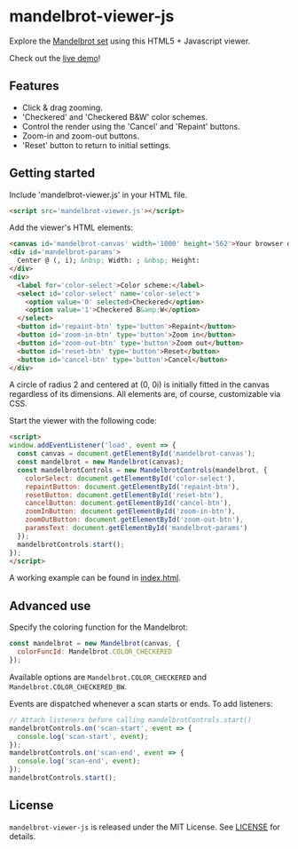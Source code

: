 mandelbrot-viewer-js
====================

Explore the [Mandelbrot set](https://en.wikipedia.org/wiki/Mandelbrot_set) using this HTML5 + Javascript viewer.

Check out the [live demo](http://www.albertlobo.com/fractals/mandelbrot-viewer)!

## Features

* Click & drag zooming.
* 'Checkered' and 'Checkered B&W' color schemes.
* Control the render using the 'Cancel' and 'Repaint' buttons.
* Zoom-in and zoom-out buttons.
* 'Reset' button to return to initial settings.

## Getting started

Include 'mandelbrot-viewer.js' in your HTML file.

```html
<script src='mandelbrot-viewer.js'></script>
``` 

Add the viewer's HTML elements:

```html
<canvas id='mandelbrot-canvas' width='1000' height='562'>Your browser does not support canvas.</canvas>
<div id='mandelbrot-params'>
  Center @ (, i); &nbsp; Width: ; &nbsp; Height:
</div>
<div>
  <label for='color-select'>Color scheme:</label>
  <select id='color-select' name='color-select'>
    <option value='0' selected>Checkered</option>
    <option value='1'>Checkered B&amp;W</option>
  </select>
  <button id='repaint-btn' type='button'>Repaint</button>
  <button id='zoom-in-btn' type='button'>Zoom in</button>
  <button id='zoom-out-btn' type='button'>Zoom out</button>
  <button id='reset-btn' type='button'>Reset</button>
  <button id='cancel-btn' type='button'>Cancel</button>
</div>
```

A circle of radius 2 and centered at (0, 0i) is initially fitted in the canvas regardless of its dimensions. 
All elements are, of course, customizable via CSS.

Start the viewer with the following code:

```html
<script>
window.addEventListener('load', event => {
  const canvas = document.getElementById('mandelbrot-canvas');
  const mandelbrot = new Mandelbrot(canvas);
  const mandelbrotControls = new MandelbrotControls(mandelbrot, {
    colorSelect: document.getElementById('color-select'),
    repaintButton: document.getElementById('repaint-btn'),
    resetButton: document.getElementById('reset-btn'),
    cancelButton: document.getElementById('cancel-btn'),
    zoomInButton: document.getElementById('zoom-in-btn'),
    zoomOutButton: document.getElementById('zoom-out-btn'),
    paramsText: document.getElementById('mandelbrot-params')
  });
  mandelbrotControls.start();
});
</script>
```

A working example can be found in [index.html](index.html).

## Advanced use

Specify the coloring function for the Mandelbrot:

```javascript
const mandelbrot = new Mandelbrot(canvas, {
  colorFuncId: Mandelbrot.COLOR_CHECKERED
});
```

Available options are `Mandelbrot.COLOR_CHECKERED` and `Mandelbrot.COLOR_CHECKERED_BW`.

Events are dispatched whenever a scan starts or ends. To add listeners:

```javascript
// Attach listeners before calling mandelbrotControls.start()
mandelbrotControls.on('scan-start', event => {
  console.log('scan-start', event);
});
mandelbrotControls.on('scan-end', event => {
  console.log('scan-end', event);
});
mandelbrotControls.start();
```

## License

`mandelbrot-viewer-js` is released under the MIT License. See [LICENSE](LICENSE) for details.